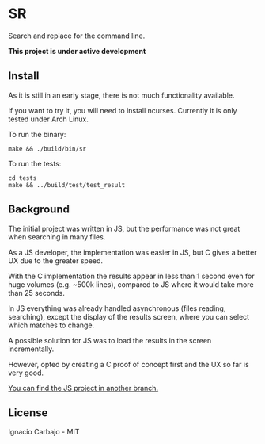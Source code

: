 # SR

Search and replace for the command line.

**This project is under active development**

## Install

As it is still in an early stage, there is not much functionality available.

If you want to try it, you will need to install ncurses. Currently it is only tested under Arch Linux.

To run the binary:

```
make && ./build/bin/sr
```

To run the tests:

```
cd tests
make && ../build/test/test_result
```

## Background

The initial project was written in JS, but the performance was not great when searching in many files.

As a JS developer, the implementation was easier in JS, but C gives a better UX due to the greater speed.

With the C implementation the results appear in less than 1 second even for huge volumes (e.g. ~500k lines), compared to JS where it would take more than 25 seconds.

In JS everything was already handled asynchronous (files reading, searching), except the display of the results screen, where you can select which matches to change.

A possible solution for JS was to load the results in the screen incrementally.

However, opted by creating a C proof of concept first and the UX so far is very good.

[You can find the JS project in another branch.](https://github.com/igncp/sr/tree/js)

## License

Ignacio Carbajo - MIT
